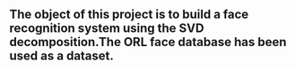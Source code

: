 ## The object of this project is to build a face recognition system using the SVD decomposition.The ORL face database has been used as a dataset.
